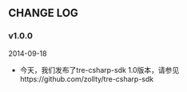 ## CHANGE LOG

### v1.0.0

2014-09-18

- 今天，我们发布了tre-csharp-sdk 1.0版本，请参见https://github.com/zollty/tre-csharp-sdk
